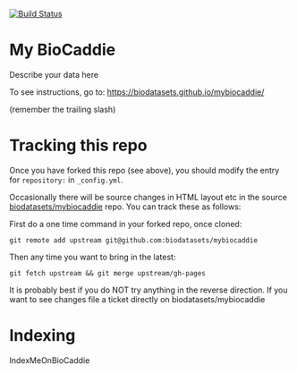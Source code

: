 [![Build Status](https://travis-ci.org/cmungall/mybiocaddie.svg?branch=gh-pages)](https://travis-ci.org/cmungall/mybiocaddie)

# My BioCaddie

Describe your data here

To see instructions, go to: https://biodatasets.github.io/mybiocaddie/

(remember the trailing slash)

# Tracking this repo

Once you have forked this repo (see above), you should modify the entry for `repository:` in `_config.yml`.

Occasionally there will be source changes in HTML layout etc in the
source
[biodatasets/mybiocaddie](https://github.com/biodatasets/mybiocaddie)
repo. You can track these as follows:



First do a one time command in your forked repo, once cloned:

```
git remote add upstream git@github.com:biodatasets/mybiocaddie
```

Then any time you want to bring in the latest:

```
git fetch upstream && git merge upstream/gh-pages
```

It is probably best if you do NOT try anything in the reverse direction. If you want to see changes file a ticket directly on biodatasets/mybiocaddie

# Indexing

IndexMeOnBioCaddie
